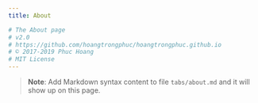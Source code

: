 ```yaml
---
title: About

# The About page
# v2.0
# https://github.com/hoangtrongphuc/hoangtrongphuc.github.io
# © 2017-2019 Phuc Hoang
# MIT License
---
```


> **Note**: Add Markdown syntax content to file `tabs/about.md` and it will show up on this page.